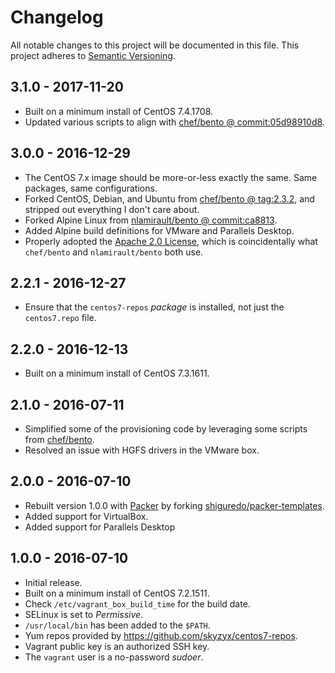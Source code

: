 # Changelog

All notable changes to this project will be documented in this file. This project adheres to [Semantic Versioning](http://semver.org/).

## 3.1.0 - 2017-11-20

* Built on a minimum install of CentOS 7.4.1708.
* Updated various scripts to align with [chef/bento @ commit:05d98910d8](https://github.com/chef/bento/tree/05d98910d835b503e7be3d2e4071956f66fbbbc4).

## 3.0.0 - 2016-12-29

* The CentOS 7.x image should be more-or-less exactly the same. Same packages, same configurations.
* Forked CentOS, Debian, and Ubuntu from [chef/bento @ tag:2.3.2](https://github.com/chef/bento/tree/2.3.2), and stripped out everything I don't care about.
* Forked Alpine Linux from [nlamirault/bento @ commit:ca8813](https://github.com/nlamirault/bento/tree/ca8813956fd1194e97e49e3be1b4fc306c6c845a).
* Added Alpine build definitions for VMware and Parallels Desktop.
* Properly adopted the [Apache 2.0 License](https://opensource.org/licenses/Apache-2.0), which is coincidentally what `chef/bento` and `nlamirault/bento` both use.

## 2.2.1 - 2016-12-27

* Ensure that the `centos7-repos` _package_ is installed, not just the `centos7.repo` file.

## 2.2.0 - 2016-12-13

* Built on a minimum install of CentOS 7.3.1611.

## 2.1.0 - 2016-07-11

* Simplified some of the provisioning code by leveraging some scripts from [chef/bento](https://github.com/chef/bento).
* Resolved an issue with HGFS drivers in the VMware box.

## 2.0.0 - 2016-07-10

* Rebuilt version 1.0.0 with [Packer](https://packer.io) by forking [shiguredo/packer-templates](https://github.com/shiguredo/packer-templates/tree/develop/centos-7.1).
* Added support for VirtualBox.
* Added support for Parallels Desktop

## 1.0.0 - 2016-07-10

* Initial release.
* Built on a minimum install of CentOS 7.2.1511.
* Check `/etc/vagrant_box_build_time` for the build date.
* SELinux is set to _Permissive_.
* `/usr/local/bin` has been added to the `$PATH`.
* Yum repos provided by <https://github.com/skyzyx/centos7-repos>.
* Vagrant public key is an authorized SSH key.
* The `vagrant` user is a no-password _sudoer_.
